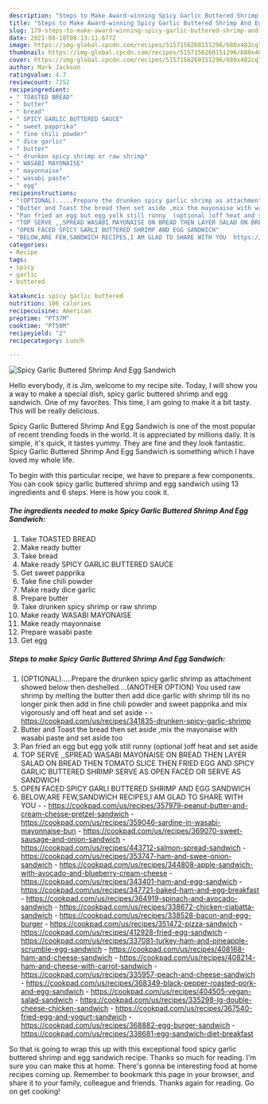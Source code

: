 ```yaml
---
description: "Steps to Make Award-winning Spicy Garlic Buttered Shrimp And Egg Sandwich"
title: "Steps to Make Award-winning Spicy Garlic Buttered Shrimp And Egg Sandwich"
slug: 179-steps-to-make-award-winning-spicy-garlic-buttered-shrimp-and-egg-sandwich
date: 2021-08-18T08:13:11.677Z
image: https://img-global.cpcdn.com/recipes/5157156260151296/680x482cq70/spicy-garlic-buttered-shrimp-and-egg-sandwich-recipe-main-photo.jpg
thumbnail: https://img-global.cpcdn.com/recipes/5157156260151296/680x482cq70/spicy-garlic-buttered-shrimp-and-egg-sandwich-recipe-main-photo.jpg
cover: https://img-global.cpcdn.com/recipes/5157156260151296/680x482cq70/spicy-garlic-buttered-shrimp-and-egg-sandwich-recipe-main-photo.jpg
author: Mark Jackson
ratingvalue: 4.7
reviewcount: 7252
recipeingredient:
- " TOASTED BREAD"
- " butter"
- " bread"
- " SPICY GARLIC BUTTERED SAUCE"
- " sweet papprika"
- " fine chili powder"
- " dice garlic"
- " butter"
- " drunken spicy shrimp or raw shrimp"
- " WASABI MAYONAISE"
- " mayonnaise"
- " wasabi paste"
- " egg"
recipeinstructions:
- "(OPTIONAL).....Prepare the drunken spicy garlic shrimp as attachment showed below then deshelled....(ANOTHER OPTION) You used raw shrimp by melting the butter then add dice garlic with shrimp till its no longer pink then add in fine chili powder and sweet papprika and mix vigorously and off heat and set aside  https://cookpad.com/us/recipes/341835-drunken-spicy-garlic-shrimp"
- "Butter and Toast the bread then set aside ,mix the mayonaise with wasabi paste and set aside too"
- "Pan fried an egg but egg yolk still runny  (optional )off heat and set aside"
- "TOP SERVE ,,SPREAD WASABI MAYONAISE ON BREAD THEN LAYER SALAD ON BREAD THEN TOMATO SLICE THEN FRIED EGG AND SPICY GARLIC BUTTERED SHRIMP SERVE AS OPEN FACED OR SERVE AS SANDWICH"
- "OPEN FACED SPICY GARLI BUTTERED SHRIMP AND EGG SANDWICH"
- "BELOW,ARE FEW,SANDWICH RECIPES,I AM GLAD TO SHARE WITH YOU  https://cookpad.com/us/recipes/357979-peanut-butter-and-cream-chesse-pretzel-sandwich https://cookpad.com/us/recipes/359046-sardine-in-wasabi-mayonnaise-bun https://cookpad.com/us/recipes/369070-sweet-sausage-and-onion-sandwich https://cookpad.com/us/recipes/443712-salmon-spread-sandwich https://cookpad.com/us/recipes/353747-ham-and-swee-onion-sandwich https://cookpad.com/us/recipes/344808-apple-sandwich-with-avocado-and-blueberry-cream-cheese https://cookpad.com/us/recipes/343401-ham-and-egg-sandwich https://cookpad.com/us/recipes/347721-baked-ham-and-egg-breakfast https://cookpad.com/us/recipes/364919-spinach-and-avocado-sandwich https://cookpad.com/us/recipes/338672-chicken-ciabatta-sandwich https://cookpad.com/us/recipes/338528-bacon-and-egg-burger https://cookpad.com/us/recipes/351472-pizza-sandwich https://cookpad.com/us/recipes/412928-fried-egg-sandwich https://cookpad.com/us/recipes/337081-turkey-ham-and-pineapple-scrumble-egg-sandwich https://cookpad.com/us/recipes/408168-ham-and-cheese-sandwich https://cookpad.com/us/recipes/408214-ham-and-cheese-with-carrot-sandwich https://cookpad.com/us/recipes/335957-peach-and-cheese-sandwich https://cookpad.com/us/recipes/368349-black-pepper-roasted-pork-and-egg-sandwich https://cookpad.com/us/recipes/404505-vegan-salad-sandwich https://cookpad.com/us/recipes/335298-lg-double-cheese-chicken-sandwich https://cookpad.com/us/recipes/367540-fried-egg-and-yogurt-sandwich https://cookpad.com/us/recipes/368882-egg-burger-sandwich https://cookpad.com/us/recipes/338681-egg-sandwich-diet-breakfast"
categories:
- Recipe
tags:
- spicy
- garlic
- buttered

katakunci: spicy garlic buttered 
nutrition: 106 calories
recipecuisine: American
preptime: "PT37M"
cooktime: "PT50M"
recipeyield: "2"
recipecategory: Lunch

---
```



![Spicy Garlic Buttered Shrimp And Egg Sandwich](https://img-global.cpcdn.com/recipes/5157156260151296/680x482cq70/spicy-garlic-buttered-shrimp-and-egg-sandwich-recipe-main-photo.jpg)

Hello everybody, it is Jim, welcome to my recipe site. Today, I will show you a way to make a special dish, spicy garlic buttered shrimp and egg sandwich. One of my favorites. This time, I am going to make it a bit tasty. This will be really delicious.

Spicy Garlic Buttered Shrimp And Egg Sandwich is one of the most popular of recent trending foods in the world. It is appreciated by millions daily. It is simple, it's quick, it tastes yummy. They are fine and they look fantastic. Spicy Garlic Buttered Shrimp And Egg Sandwich is something which I have loved my whole life.




To begin with this particular recipe, we have to prepare a few components. You can cook spicy garlic buttered shrimp and egg sandwich using 13 ingredients and 6 steps. Here is how you cook it.

<!--inarticleads1-->

##### The ingredients needed to make Spicy Garlic Buttered Shrimp And Egg Sandwich:

1. Take  TOASTED BREAD
1. Make ready  butter
1. Take  bread
1. Make ready  SPICY GARLIC BUTTERED SAUCE
1. Get  sweet papprika
1. Take  fine chili powder
1. Make ready  dice garlic
1. Prepare  butter
1. Take  drunken spicy shrimp or raw shrimp
1. Make ready  WASABI MAYONAISE
1. Make ready  mayonnaise
1. Prepare  wasabi paste
1. Get  egg




<!--inarticleads2-->

##### Steps to make Spicy Garlic Buttered Shrimp And Egg Sandwich:

1. (OPTIONAL).....Prepare the drunken spicy garlic shrimp as attachment showed below then deshelled....(ANOTHER OPTION) You used raw shrimp by melting the butter then add dice garlic with shrimp till its no longer pink then add in fine chili powder and sweet papprika and mix vigorously and off heat and set aside -  - https://cookpad.com/us/recipes/341835-drunken-spicy-garlic-shrimp
1. Butter and Toast the bread then set aside ,mix the mayonaise with wasabi paste and set aside too
1. Pan fried an egg but egg yolk still runny  (optional )off heat and set aside
1. TOP SERVE ,,SPREAD WASABI MAYONAISE ON BREAD THEN LAYER SALAD ON BREAD THEN TOMATO SLICE THEN FRIED EGG AND SPICY GARLIC BUTTERED SHRIMP SERVE AS OPEN FACED OR SERVE AS SANDWICH
1. OPEN FACED SPICY GARLI BUTTERED SHRIMP AND EGG SANDWICH
1. BELOW,ARE FEW,SANDWICH RECIPES,I AM GLAD TO SHARE WITH YOU -  - https://cookpad.com/us/recipes/357979-peanut-butter-and-cream-chesse-pretzel-sandwich - https://cookpad.com/us/recipes/359046-sardine-in-wasabi-mayonnaise-bun - https://cookpad.com/us/recipes/369070-sweet-sausage-and-onion-sandwich - https://cookpad.com/us/recipes/443712-salmon-spread-sandwich - https://cookpad.com/us/recipes/353747-ham-and-swee-onion-sandwich - https://cookpad.com/us/recipes/344808-apple-sandwich-with-avocado-and-blueberry-cream-cheese - https://cookpad.com/us/recipes/343401-ham-and-egg-sandwich - https://cookpad.com/us/recipes/347721-baked-ham-and-egg-breakfast - https://cookpad.com/us/recipes/364919-spinach-and-avocado-sandwich - https://cookpad.com/us/recipes/338672-chicken-ciabatta-sandwich - https://cookpad.com/us/recipes/338528-bacon-and-egg-burger - https://cookpad.com/us/recipes/351472-pizza-sandwich - https://cookpad.com/us/recipes/412928-fried-egg-sandwich - https://cookpad.com/us/recipes/337081-turkey-ham-and-pineapple-scrumble-egg-sandwich - https://cookpad.com/us/recipes/408168-ham-and-cheese-sandwich - https://cookpad.com/us/recipes/408214-ham-and-cheese-with-carrot-sandwich - https://cookpad.com/us/recipes/335957-peach-and-cheese-sandwich - https://cookpad.com/us/recipes/368349-black-pepper-roasted-pork-and-egg-sandwich - https://cookpad.com/us/recipes/404505-vegan-salad-sandwich - https://cookpad.com/us/recipes/335298-lg-double-cheese-chicken-sandwich - https://cookpad.com/us/recipes/367540-fried-egg-and-yogurt-sandwich - https://cookpad.com/us/recipes/368882-egg-burger-sandwich - https://cookpad.com/us/recipes/338681-egg-sandwich-diet-breakfast




So that is going to wrap this up with this exceptional food spicy garlic buttered shrimp and egg sandwich recipe. Thanks so much for reading. I'm sure you can make this at home. There's gonna be interesting food at home recipes coming up. Remember to bookmark this page in your browser, and share it to your family, colleague and friends. Thanks again for reading. Go on get cooking!
